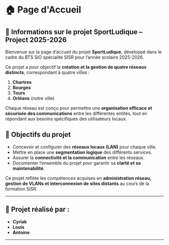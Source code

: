 # 🏠 Page d'Accueil

## 📌 Informations sur le projet **SportLudique – Project 2025-2026**

Bienvenue sur la page d’accueil du projet **SportLudique**, développé dans le cadre du BTS SIO spécialité SISR pour l’année scolaire 2025-2026.  

Ce projet a pour objectif la **création et la gestion de quatre réseaux distincts**, correspondant à quatre villes :  

1. **Chartres**  
2. **Bourges**  
3. **Tours**  
4. **Orléans** (notre ville)  

Chaque réseau est conçu pour permettre une **organisation efficace et sécurisée des communications** entre les différentes entités, tout en répondant aux besoins spécifiques des utilisateurs locaux.  

## 📌 Objectifs du projet
- Concevoir et configurer des **réseaux locaux (LAN)** pour chaque ville.  
- Mettre en place une **segmentation logique** des différents services.  
- Assurer la **connectivité et la communication** entre les réseaux.  
- Documenter l’ensemble du projet pour garantir sa **clarté et sa maintenabilité**.  

Ce projet reflète les compétences acquises en **administration réseau, gestion de VLANs et interconnexion de sites distants** au cours de la formation SISR.

---

## 👥 Projet réalisé par :

- **Cyriak**
- **Louis**
- **Antoine**

---







